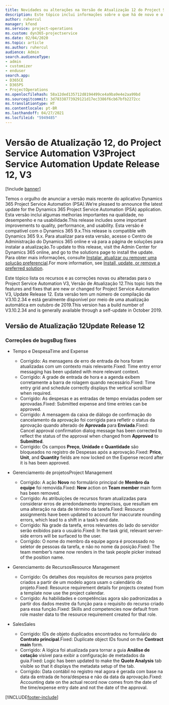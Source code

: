 ```yaml
---
title: Novidades ou alterações na Versão de Atualização 12 do Project Service Automation V3
description: Este tópico inclui informações sobre o que há de novo e o que foi alterado na Versão da Atualização 12 do Project Service Automation V3.
author: ruhercul
manager: kfend
ms.service: project-operations
ms.custom: dyn365-projectservice
ms.date: 02/04/2020
ms.topic: article
ms.author: ruhercul
audience: Admin
search.audienceType:
- admin
- customizer
- enduser
search.app:
- D365CE
- D365PS
- ProjectOperations
ms.openlocfilehash: 58a12ded135712d8194499ce4a9ba9e4e2aa99bd
ms.sourcegitcommit: 3d78338773929121d17ec3386f6cb67bfb2272cc
ms.translationtype: HT
ms.contentlocale: pt-BR
ms.lasthandoff: 04/27/2021
ms.locfileid: "5949485"
---
```

# <a name="project-service-automation-update-release-12-v3"></a><span data-ttu-id="6cf38-103">Versão de Atualização 12, do Project Service Automation V3</span><span class="sxs-lookup"><span data-stu-id="6cf38-103">Project Service Automation Update Release 12, V3</span></span>

[!include [banner](../includes/psa-now-project-operations.md)]

<span data-ttu-id="6cf38-104">Temos o orgulho de anunciar a versão mais recente do aplicativo Dynamics 365 Project Service Automation (PSA).</span><span class="sxs-lookup"><span data-stu-id="6cf38-104">We’re pleased to announce the latest update for the Dynamics 365 Project Service Automation (PSA) application.</span></span> <span data-ttu-id="6cf38-105">Esta versão inclui algumas melhorias importantes na qualidade, no desempenho e na usabilidade.</span><span class="sxs-lookup"><span data-stu-id="6cf38-105">This release includes some important improvements to quality, performance, and usability.</span></span> <span data-ttu-id="6cf38-106">Esta versão é compatível com o Dynamics 365 9.x.</span><span class="sxs-lookup"><span data-stu-id="6cf38-106">This release is compatible with Dynamics 365 9.x.</span></span> <span data-ttu-id="6cf38-107">Para atualizar para esta versão, acesse o Centro de Administração do Dynamics 365 online e vá para a página de soluções para instalar a atualização.</span><span class="sxs-lookup"><span data-stu-id="6cf38-107">To update to this release, visit the Admin Center for Dynamics 365 online, and go to the solutions page to install the update.</span></span> <span data-ttu-id="6cf38-108">Para obter mais informações, consulte [Instalar, atualizar ou remover uma solução preferencial](/power-platform/admin/install-remove-preferred-solution).</span><span class="sxs-lookup"><span data-stu-id="6cf38-108">For more information, see [Install, update, or remove a preferred solution](/power-platform/admin/install-remove-preferred-solution).</span></span>

<span data-ttu-id="6cf38-109">Este tópico lista os recursos e as correções novas ou alteradas para o Project Service Automation V3, Versão de Atualização 12.</span><span class="sxs-lookup"><span data-stu-id="6cf38-109">This topic lists the features and fixes that are new or changed for Project Service Automation V3, Update Release 12.</span></span> <span data-ttu-id="6cf38-110">Esta versão tem um número de compilação da V3.10.2.34 e está geralmente disponível por meio de uma atualização automática em outubro de 2019.</span><span class="sxs-lookup"><span data-stu-id="6cf38-110">This version has a build number of V3.10.2.34 and is generally available through a self-update in October 2019.</span></span>

## <a name="update-release-12"></a><span data-ttu-id="6cf38-111">Versão de Atualização 12</span><span class="sxs-lookup"><span data-stu-id="6cf38-111">Update Release 12</span></span>

### <a name="bug-fixes"></a><span data-ttu-id="6cf38-112">Correções de bugs</span><span class="sxs-lookup"><span data-stu-id="6cf38-112">Bug fixes</span></span>

- <span data-ttu-id="6cf38-113">Tempo e Despesa</span><span class="sxs-lookup"><span data-stu-id="6cf38-113">Time and Expense</span></span>

    - <span data-ttu-id="6cf38-114">Corrigido: As mensagens de erro de entrada de hora foram atualizadas com um contexto mais relevante.</span><span class="sxs-lookup"><span data-stu-id="6cf38-114">Fixed: Time entry error messaging has been updated with more relevant context.</span></span>
    - <span data-ttu-id="6cf38-115">Corrigido: A grade de entrada de hora e a agenda exibem corretamente a barra de rolagem quando necessário.</span><span class="sxs-lookup"><span data-stu-id="6cf38-115">Fixed: Time entry grid and schedule correctly displays the vertical scrollbar when required.</span></span>
    - <span data-ttu-id="6cf38-116">Corrigido: As despesas e as entradas de tempo enviadas podem ser aprovadas.</span><span class="sxs-lookup"><span data-stu-id="6cf38-116">Fixed: Submitted expense and time entries can be approved.</span></span>
    - <span data-ttu-id="6cf38-117">Corrigido: A mensagem da caixa de diálogo de confirmação do cancelamento da aprovação foi corrigida para refletir o status da aprovação quando alterado de **Aprovada** para **Enviada**.</span><span class="sxs-lookup"><span data-stu-id="6cf38-117">Fixed: Cancel approval confirmation dialog message has been corrected to reflect the status of the approval when changed from **Approved** to **Submitted**.</span></span>
    - <span data-ttu-id="6cf38-118">Corrigido: Os campos **Preço**, **Unidade** e **Quantidade** são bloqueados no registro de Despesas após a aprovação.</span><span class="sxs-lookup"><span data-stu-id="6cf38-118">Fixed: **Price**, **Unit**, and **Quantity** fields are now locked on the Expense record after it is has been approved.</span></span>

- <span data-ttu-id="6cf38-119">Gerenciamento de projetos</span><span class="sxs-lookup"><span data-stu-id="6cf38-119">Project Management</span></span>

    - <span data-ttu-id="6cf38-120">Corrigido: A ação **Novo** no formulário principal de **Membro da equipe** foi removida.</span><span class="sxs-lookup"><span data-stu-id="6cf38-120">Fixed: **New** action on **Team member** main form has been removed.</span></span>
    - <span data-ttu-id="6cf38-121">Corrigido: As atribuições de recursos foram atualizadas para considerar erros de arredondamento imprecisos, que resultam em uma alteração na data de término da tarefa.</span><span class="sxs-lookup"><span data-stu-id="6cf38-121">Fixed: Resource assignments have been updated to account for inaccurate rounding errors, which lead to a shift in a task’s end date.</span></span>
    - <span data-ttu-id="6cf38-122">Corrigido: Na grade da tarefa, erros relevantes do lado do servidor serão exibidos para o usuário.</span><span class="sxs-lookup"><span data-stu-id="6cf38-122">Fixed: In the task grid, relevant server-side errors will be surfaced to the user.</span></span>
    - <span data-ttu-id="6cf38-123">Corrigido: O nome do membro da equipe agora é processado no seletor de pessoas da tarefa, e não no nome da posição.</span><span class="sxs-lookup"><span data-stu-id="6cf38-123">Fixed: The team member’s name now renders in the task people picker instead of the position name.</span></span>

- <span data-ttu-id="6cf38-124">Gerenciamento de Recursos</span><span class="sxs-lookup"><span data-stu-id="6cf38-124">Resource Management</span></span>

    - <span data-ttu-id="6cf38-125">Corrigido: Os detalhes dos requisitos de recursos para projetos criados a partir de um modelo agora usam o calendário do projeto.</span><span class="sxs-lookup"><span data-stu-id="6cf38-125">Fixed: Resource requirement details for projects created from a template now use the project calendar.</span></span>
    - <span data-ttu-id="6cf38-126">Corrigido: As habilidades e competências agora são padronizadas a partir dos dados mestre da função para o requisito do recurso criado para essa função.</span><span class="sxs-lookup"><span data-stu-id="6cf38-126">Fixed: Skills and competencies now default from role master data to the resource requirement created for that role.</span></span>

- <span data-ttu-id="6cf38-127">Sales</span><span class="sxs-lookup"><span data-stu-id="6cf38-127">Sales</span></span>

    - <span data-ttu-id="6cf38-128">Corrigido: IDs de objeto duplicados encontrados no formulário do **Contrato principal**.</span><span class="sxs-lookup"><span data-stu-id="6cf38-128">Fixed: Duplicate object IDs found on the **Contract main** form.</span></span>
    - <span data-ttu-id="6cf38-129">Corrigido: A lógica foi atualizada para tornar a guia **Análise de cotação** visível para exibir a configuração de metadados da guia.</span><span class="sxs-lookup"><span data-stu-id="6cf38-129">Fixed: Logic has been updated to make the **Quote Analysis** tab visible so that it displays the metadata setup of the tab.</span></span>
    - <span data-ttu-id="6cf38-130">Corrigido: Data contábil no registro real agora é gerada com base na data da entrada de hora/despesa e não da data da aprovação.</span><span class="sxs-lookup"><span data-stu-id="6cf38-130">Fixed: Accounting date on the actual record now comes from the date of the time/expense entry date and not the date of the approval.</span></span>


[!INCLUDE[footer-include](../includes/footer-banner.md)]